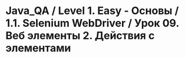 # Java_QA / Level 1. Easy - Основы / 1.1. Selenium WebDriver / Урок 09. Веб элементы 2. Действия с элементами